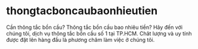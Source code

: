 # thongtacboncaubaonhieutien
Cần thông tắc bồn cầu? Thông tắc bồn cầu bao nhiêu tiền? Hãy đến với chúng tôi, dịch vụ thông tắc bồn cầu số 1 tại TP.HCM. Chât lượng và uy tính được đặt lên hàng đầu là phương châm làm việc ở chúng tôi.
